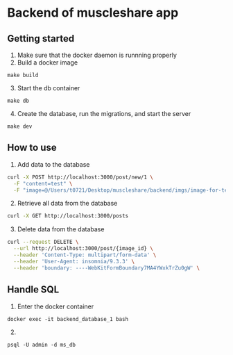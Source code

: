 # Backend of muscleshare app

## Getting started

1. Make sure that the docker daemon is runnning properly
2. Build a docker image
```
make build
```
3. Start the db container
```
make db
```
4. Create the database, run the migrations, and start the server
```
make dev
```

## How to use
1. Add data to the database
```bash
curl -X POST http://localhost:3000/post/new/1 \
  -F "content=test" \
  -F "image=@/Users/t0721/Desktop/muscleshare/backend/imgs/image-for-test-get-image.jpg"
```

2. Retrieve all data from the database
```bash
curl -X GET http://localhost:3000/posts
```

3. Delete data from the database
```bash
curl --request DELETE \
  --url http://localhost:3000/post/{image_id} \
  --header 'Content-Type: multipart/form-data' \
  --header 'User-Agent: insomnia/9.3.3' \
  --header 'boundary: ----WebKitFormBoundary7MA4YWxkTrZu0gW' \
```

## Handle SQL
1. Enter the docker container
```
docker exec -it backend_database_1 bash
```
2. 
```
psql -U admin -d ms_db
```